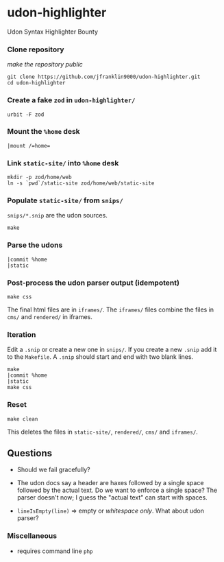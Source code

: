 # udon-highlighter

Udon Syntax Highlighter Bounty

### Clone repository

_*make the repository public*_

```
git clone https://github.com/jfranklin9000/udon-highlighter.git
cd udon-highlighter
```

### Create a fake `zod` in `udon-highlighter/`

```
urbit -F zod
```

### Mount the `%home` desk

```
|mount /=home=
```

### Link `static-site/` into `%home` desk

```
mkdir -p zod/home/web
ln -s `pwd`/static-site zod/home/web/static-site
```

### Populate `static-site/` from `snips/`

`snips/*.snip` are the udon sources.

```
make
```

### Parse the udons

```
|commit %home
|static
```

### Post-process the udon parser output (idempotent)

```
make css
```

The final html files are in `iframes/`.
The `iframes/` files combine the files
in `cms/` and `rendered/` in iframes.

### Iteration

Edit a `.snip` or create a new one in `snips/`.
If you create a new `.snip` add it to the `Makefile`.
A `.snip` should start and end with two blank lines.

```
make
|commit %home
|static
make css
```

### Reset

```
make clean
```

This deletes the files in `static-site/`, `rendered/`, `cms/` and `iframes/`.

## Questions

- Should we fail gracefully?

- The udon docs say a header are haxes followed
  by a single space followed by the actual text.
  Do we want to enforce a single space?
  The parser doesn't now; I guess the "actual text"
  can start with spaces.

- `lineIsEmpty(line)` => empty or _whitespace only_.
  What about udon parser?

### Miscellaneous

- requires command line `php`
